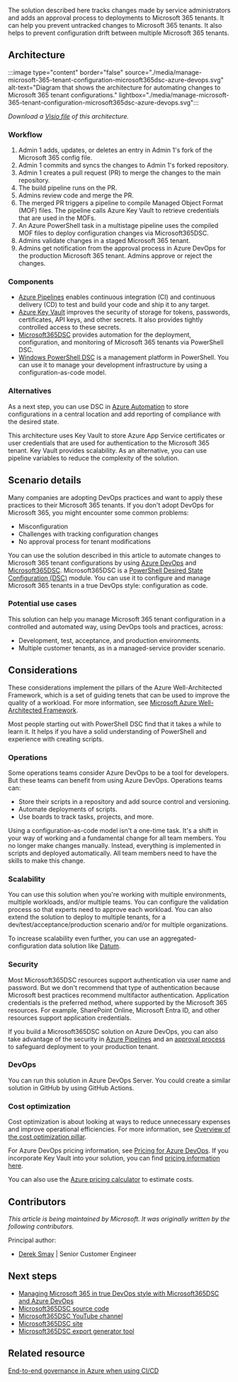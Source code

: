 The solution described here tracks changes made by service administrators and adds an approval process to deployments to Microsoft 365 tenants. It can help you prevent untracked changes to Microsoft 365 tenants. It also helps to prevent configuration drift between multiple Microsoft 365 tenants.

## Architecture

:::image type="content" border="false" source="./media/manage-microsoft-365-tenant-configuration-microsoft365dsc-azure-devops.svg" alt-text="Diagram that shows the architecture for automating changes to Microsoft 365 tenant configurations." lightbox="./media/manage-microsoft-365-tenant-configuration-microsoft365dsc-azure-devops.svg":::

*Download a [Visio file](https://arch-center.azureedge.net/m365-dev-ops.vsdx) of this architecture.*

### Workflow

1. Admin 1 adds, updates, or deletes an entry in Admin 1's fork of the Microsoft 365 config file.
2. Admin 1 commits and syncs the changes to Admin 1's forked repository.
3. Admin 1 creates a pull request (PR) to merge the changes to the main repository.
4. The build pipeline runs on the PR.
5. Admins review code and merge the PR.
6. The merged PR triggers a pipeline to compile Managed Object Format (MOF) files. The pipeline calls Azure Key Vault to retrieve credentials that are used in the MOFs.
7. An Azure PowerShell task in a multistage pipeline uses the compiled MOF files to deploy configuration changes via Microsoft365DSC.
8. Admins validate changes in a staged Microsoft 365 tenant.
9. Admins get notification from the approval process in Azure DevOps for the production Microsoft 365 tenant. Admins approve or reject the changes.

### Components

- [Azure Pipelines](https://azure.microsoft.com/services/devops/pipelines) enables continuous integration (CI) and continuous delivery (CD) to test and build your code and ship it to any target.
- [Azure Key Vault](https://azure.microsoft.com/services/key-vault) improves the security of storage for tokens, passwords, certificates, API keys, and other secrets. It also provides tightly controlled access to these secrets.
- [Microsoft365DSC](https://microsoft365dsc.com) provides automation for the deployment, configuration, and monitoring of Microsoft 365 tenants via PowerShell DSC.
- [Windows PowerShell DSC](/powershell/scripting/dsc/overview) is a management platform in PowerShell. You can use it to manage your development infrastructure by using a configuration-as-code model.

### Alternatives

As a next step, you can use DSC in [Azure Automation](/azure/automation/automation-dsc-overview) to store configurations in a central location and add reporting of compliance with the desired state.

This architecture uses Key Vault to store Azure App Service certificates or user credentials that are used for authentication to the Microsoft 365 tenant. Key Vault provides scalability. As an alternative, you can use pipeline variables to reduce the complexity of the solution.

## Scenario details

Many companies are adopting DevOps practices and want to apply these practices to their Microsoft 365 tenants. If you don't adopt DevOps for Microsoft 365, you might encounter some common problems:

- Misconfiguration
- Challenges with tracking configuration changes
- No approval process for tenant modifications

You can use the solution described in this article to automate changes to Microsoft 365 tenant configurations by using [Azure DevOps](/azure/devops/user-guide/what-is-azure-devops) and [Microsoft365DSC](https://microsoft365dsc.com). Microsoft365DSC is a [PowerShell Desired State Configuration (DSC)](/powershell/scripting/dsc/overview) module. You can use it to configure and manage Microsoft 365 tenants in a true DevOps style: configuration as code.

### Potential use cases

This solution can help you manage Microsoft 365 tenant configuration in a controlled and automated way, using DevOps tools and practices, across:

- Development, test, acceptance, and production environments.
- Multiple customer tenants, as in a managed-service provider scenario.

## Considerations

These considerations implement the pillars of the Azure Well-Architected Framework, which is a set of guiding tenets that can be used to improve the quality of a workload. For more information, see [Microsoft Azure Well-Architected Framework](/azure/well-architected/).

Most people starting out with PowerShell DSC find that it takes a while to learn it. It helps if you have a solid understanding of PowerShell and experience with creating scripts.

### Operations

Some operations teams consider Azure DevOps to be a tool for developers. But these teams can benefit from using Azure DevOps. Operations teams can:

- Store their scripts in a repository and add source control and versioning.
- Automate deployments of scripts.
- Use boards to track tasks, projects, and more.

Using a configuration-as-code model isn't a one-time task. It's a shift in your way of working and a fundamental change for all team members. You no longer make changes manually. Instead, everything is implemented in scripts and deployed automatically. All team members need to have the skills to make this change.

### Scalability

You can use this solution when you're working with multiple environments, multiple workloads, and/or multiple teams. You can configure the validation process so that experts need to approve each workload. You can also extend the solution to deploy to multiple tenants, for a dev/test/acceptance/production scenario and/or for multiple organizations.

To increase scalability even further, you can use an aggregated-configuration data solution like [Datum](https://github.com/gaelcolas/datum).

### Security

Most Microsoft365DSC resources support authentication via user name and password. But we don't recommend that type of authentication because Microsoft best practices recommend multifactor authentication. Application credentials is the preferred method, where supported by the Microsoft 365 resources. For example, SharePoint Online, Microsoft Entra ID, and other resources support application credentials.

If you build a Microsoft365DSC solution on Azure DevOps, you can also take advantage of the security in [Azure Pipelines](/azure/devops/pipelines/security/overview) and an [approval process](/azure/devops/pipelines/release/approvals/approvals) to safeguard deployment to your production tenant.

### DevOps

You can run this solution in Azure DevOps Server. You could create a similar solution in GitHub by using GitHub Actions.  

### Cost optimization

Cost optimization is about looking at ways to reduce unnecessary expenses and improve operational efficiencies. For more information, see [Overview of the cost optimization pillar](/azure/architecture/framework/cost/overview).

For Azure DevOps pricing information, see [Pricing for Azure DevOps](https://azure.microsoft.com/pricing/details/devops/azure-devops-services). If you incorporate Key Vault into your solution, you can find [pricing information here](https://azure.microsoft.com/pricing/details/key-vault).

You can also use the [Azure pricing calculator](https://azure.microsoft.com/pricing/calculator) to estimate costs.

## Contributors

*This article is being maintained by Microsoft. It was originally written by the following contributors.*

Principal author:

* [Derek Smay](https://www.linkedin.com/in/dereksmay) | Senior Customer Engineer

## Next steps

- [Managing Microsoft 365 in true DevOps style with Microsoft365DSC and Azure DevOps](https://office365dsc.azurewebsites.net/Pages/Resources/Whitepapers/Managing%20Microsoft%20365%20with%20Microsoft365Dsc%20and%20Azure%20DevOps.pdf)
- [Microsoft365DSC source code](https://github.com/microsoft/Microsoft365DSC)
- [Microsoft365DSC YouTube channel](https://www.youtube.com/channel/UCveScabVT6pxzqYgGRu17iw)
- [Microsoft365DSC site](https://microsoft365dsc.com)
- [Microsoft365DSC export generator tool](https://export.microsoft365dsc.com)

## Related resource

[End-to-end governance in Azure when using CI/CD](../../example-scenario/governance/end-to-end-governance-in-azure.yml)